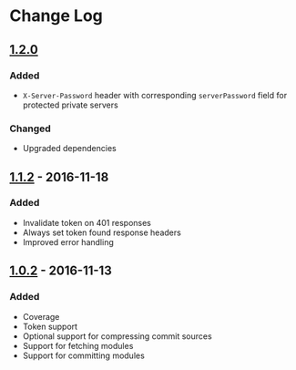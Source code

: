 # Change Log

## [1.2.0]
### Added
- `X-Server-Password` header with corresponding `serverPassword` field for protected private servers

### Changed
- Upgraded dependencies

## [1.1.2] - 2016-11-18
### Added
- Invalidate token on 401 responses
- Always set token found response headers
- Improved error handling

## [1.0.2] - 2016-11-13
### Added
- Coverage
- Token support
- Optional support for compressing commit sources
- Support for fetching modules
- Support for committing modules

[Unreleased]: https://github.com/langri-sha/screeps-modules/commits/master
[1.2.0]: https://github.com/langri-sha/screeps-scripts/compare/v1.1.2...v1.2.0
[1.1.2]: https://github.com/langri-sha/screeps-scripts/compare/v1.0.2...v1.1.2
[1.0.2]: https://github.com/langri-sha/screeps-scripts/compare/283a050...v1.0.2
